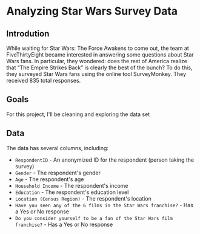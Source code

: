 # Analyzing Star Wars Survey Data
## Introdution
While waiting for Star Wars: The Force Awakens to come out, the team at FiveThirtyEight became interested in answering some questions about Star Wars fans. In particular, they wondered: does the rest of America realize that “The Empire Strikes Back” is clearly the best of the bunch? To do this, they surveyed Star Wars fans using the online tool SurveyMonkey. They received 835 total responses.

## Goals
For this project, I'll be cleaning and exploring the data set

## Data
The data has several columns, including:

* `RespondentID` - An anonymized ID for the respondent (person taking the survey)
* `Gender` - The respondent's gender
* `Age` - The respondent's age
* `Household Income` - The respondent's income
* `Education` - The respondent's education level
* `Location (Census Region)` - The respondent's location
* `Have you seen any of the 6 films in the Star Wars franchise?` - Has a Yes or No response
* `Do you consider yourself to be a fan of the Star Wars film franchise?` - Has a Yes or No response
